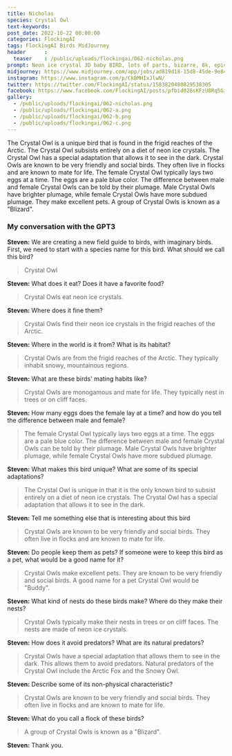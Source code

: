 ```yaml
---
title: Nicholas
species: Crystal Owl
text-keywords: 
post_date: 2022-10-22 00:00:00
categories: FlockingAI
tags: FlockingAI Birds MidJourney 
header      :
  teaser    : /public/uploads/flockingai/062-nicholas.png
prompt: Neon ice crystal 3D baby BIRD, lots of parts, bizarre, 8k, epic scene, lightning in background, eerie, hyper realistic, extreme details, highly detailed and intricate, dramatic, stunning, amazing, colorful, smooth, clear, neon lighting, hyper realistic, HDR, vibrant, volumetric lighting, high contrast,
midjourney: https://www.midjourney.com/app/jobs/ad819d18-15d8-45de-9e84-3d3d62c9a9e3
instagram: https://www.instagram.com/p/CkBMHIxJlwN/
twitter: https://twitter.com/FlockingAI/status/1583820480829538305
facebook: https://www.facebook.com/FlockingAI/posts/pfbid028sKFzU8Rq5Giw7BHwA8cGeb16befyx7PHhC4fszVVK63cy9ZEzkTjo5j8krXFmXbl
gallery: 
  - /public/uploads/flockingai/062-nicholas.png
  - /public/uploads/flockingai/062-a.png
  - /public/uploads/flockingai/062-b.png
  - /public/uploads/flockingai/062-c.png
---
```


The Crystal Owl is a unique bird that is found in the frigid reaches of the Arctic. The Crystal Owl subsists entirely on a diet of neon ice crystals. The Crystal Owl has a special adaptation that allows it to see in the dark. Crystal Owls are known to be very friendly and social birds. They often live in flocks and are known to mate for life. The female Crystal Owl typically lays two eggs at a time. The eggs are a pale blue color. The difference between male and female Crystal Owls can be told by their plumage. Male Crystal Owls have brighter plumage, while female Crystal Owls have more subdued plumage. They make excellent pets. A group of Crystal Owls is known as a  "Blizard".

### My conversation with the GPT3

**Steven:** We are creating a new field guide to birds, with imaginary birds. First, we need to start with a species name for this bird. What should we call this bird?

> Crystal Owl

**Steven:** What does it eat? Does it have a favorite food?

> Crystal Owls eat neon ice crystals.

**Steven:** Where does it fine them?

> Crystal Owls find their neon ice crystals in the frigid reaches of the Arctic.

**Steven:** Where in the world is it from? What is its habitat?

> Crystal Owls are from the frigid reaches of the Arctic. They typically inhabit snowy, mountainous regions.

**Steven:** What are these birds' mating habits like?

> Crystal Owls are monogamous and mate for life. They typically nest in trees or on cliff faces.

**Steven:** How many eggs does the female lay at a time? and how do you tell the difference between male and female?

> The female Crystal Owl typically lays two eggs at a time. The eggs are a pale blue color. The difference between male and female Crystal Owls can be told by their plumage. Male Crystal Owls have brighter plumage, while female Crystal Owls have more subdued plumage.

**Steven:** What makes this bird unique? What are some of its special adaptations?

> The Crystal Owl is unique in that it is the only known bird to subsist entirely on a diet of neon ice crystals. The Crystal Owl has a special adaptation that allows it to see in the dark.

**Steven:** Tell me something else that is interesting about this bird

> Crystal Owls are known to be very friendly and social birds. They often live in flocks and are known to mate for life.

**Steven:** Do people keep them as pets? If someone were to keep this bird as a pet, what would be a good name for it?

> Crystal Owls make excellent pets. They are known to be very friendly and social birds. A good name for a pet Crystal Owl would be "Buddy".

**Steven:** What kind of nests do these birds make? Where do they make their nests?

> Crystal Owls typically make their nests in trees or on cliff faces. The nests are made of neon ice crystals.

**Steven:** How does it avoid predators? What are its natural predators?

> Crystal Owls have a special adaptation that allows them to see in the dark. This allows them to avoid predators. Natural predators of the Crystal Owl include the Arctic Fox and the Snowy Owl.

**Steven:** Describe some of its non-physical characteristic?

> Crystal Owls are known to be very friendly and social birds. They often live in flocks and are known to mate for life.

**Steven:** What do you call a flock of these birds?

> A group of Crystal Owls is known as a "Blizard".

**Steven:** Thank you.
